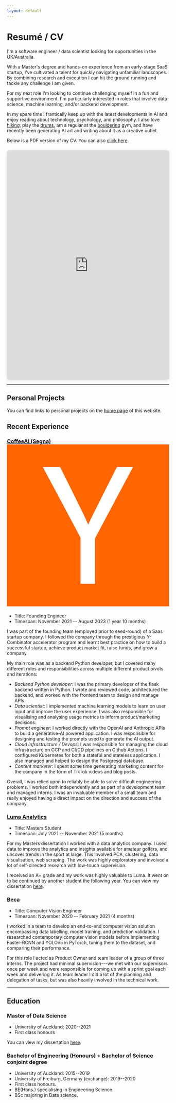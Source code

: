 ```yaml
---
layout: default
---
```


# Resumé / CV

I'm a software engineer / data scientist looking for opportunities in the UK/Australia.

With a Master's degree and hands-on experience from an early-stage SaaS startup, I've cultivated a talent for quickly navigating unfamiliar landscapes. By combining research and execution I can hit the ground running and tackle any challenge I am given.

For my next role I'm looking to continue challenging myself in a fun and supportive environment. I'm particularly interested in roles that involve data science, machine learning, and/or backend development.

In my spare time I frantically keep up with the latest developments in AI and enjoy reading about technology, psychology, and philosophy. I also love <a href="/assets/img/hobbies/IMG_8165.jpeg" target="_blank">hiking</a>, play the <a href="/assets/img/hobbies/IMG_9814.jpeg" target="_blank">drums</a>, am a regular at the <a href="/assets/img/hobbies/IMG_5928.jpeg" target="_blank">bouldering</a> gym, and have recently been generating AI art and writing about it as a creative outlet.

Below is a PDF version of my CV. You can also [click here](https://www.canva.com/design/DAEsfb7Wpf8/view).

<div style="position: relative; width: 100%; height: 0; padding-top: 141.4286%;
 padding-bottom: 0; box-shadow: 0 2px 8px 0 rgba(63,69,81,0.16); margin-top: 1.6em; margin-bottom: 0.9em; overflow: hidden;
 border-radius: 8px; will-change: transform;">
  <iframe loading="lazy" style="position: absolute; width: 100%; height: 100%; top: 0; left: 0; border: none; padding: 0;margin: 0;"
    src="https:&#x2F;&#x2F;www.canva.com&#x2F;design&#x2F;DAEsfb7Wpf8&#x2F;view?embed" allowfullscreen="allowfullscreen" allow="fullscreen">
  </iframe>
</div>

---

## Personal Projects

You can find links to personal projects on the [home page](/) of this website.

## Recent Experience

<h3>
    <a class="vertically-aligned" href="https://get-coffee.ai">
        CoffeeAI (Segna)
    </a>
    <a href="https://www.ycombinator.com/companies/coffeeai">
        <img src="/assets/img/social/1511011705925-y-combinator-logo.png" class="yc-logo" alt="Backed by Y-Combinator" title="YC Company page">
    </a>
</h3>

- Title: Founding Engineer
- Timespan: November 2021 -- August 2023 (1 year 10 months)


I was part of the founding team (employed prior to seed-round) of a Saas startup company. 
I followed the company through the prestigious Y-Combinator accelerator program and learnt best practice on how to build a successful startup, achieve product market fit, raise funds, and grow a company.

My main role was as a backend Python developer, but I covered many different roles and responsibilities across multiple different product pivots and iterations:
- _Backend Python developer_: I was the primary developer of the flask backend written in Python. I wrote and reviewed code, architectured the backend, and worked with the frontend team to design and manage APIs. 
- _Data scientist_: I implemented machine learning models to learn on user input and improve the user experience. I was also responsible for visualising and analysing usage metrics to inform product/marketing decisions.
- _Prompt engineer_: I worked directly with the OpenAI and Anthropic APIs to build a generative-AI powered application. I was responsible for designing and testing the prompts used to generate the AI output.
- _Cloud Infrastructure / Devops_: I was responsible for managing the cloud infrastructure on GCP and CI/CD pipelines on Github Actions. I configured Kubernetes for both a stateful and stateless application. I also managed and helped to design the Postgresql database. 
- _Content marketer_: I spent some time generating marketing content for the company in the form of TikTok videos and blog posts. 


Overall, I was relied upon to reliably be able to solve difficult engineering problems. I worked both independently and as part of a development team and managed interns. I was an invaluable member of a small team and really enjoyed having a direct impact on the direction and success of the company.


### [Luma Analytics]()

- Title: Masters Student
- Timespan: July 2021 -- November 2021 (5 months)

For my Masters dissertation I worked with a data analytics company. I used data to improve the analytics and insights available for amateur golfers, and uncover trends in the sport at large.
This involved PCA, clustering, data visualisation, web scraping. The work was highly exploratory and involved a lot of self-directed research with low-touch supervision. 

I received an A+ grade and my work was highly valuable to Luma. It went on to be continued by another student the following year. You can view my dissertation [here](/portfolio/golf-analytics.html).


### [Beca](https://www.beca.com/)

- Title: Computer Vision Engineer
- Timespan: November 2020 -- February 2021 (4 months)


I worked in a team to develop an end-to-end computer vision solution encompassing data labelling, model training, and prediction validation.
I researched contemporary computer vision models before implementing Faster-RCNN and YOLOv5 in PyTorch, tuning them to the dataset, and comparing their performance.

For this role I acted as Product Owner and team leader of a group of three interns. The project had minimal supervision---we met with our supervisors once per week and were responsible for coming up with a sprint goal each week and delivering it. As team leader I did a lot of the planning and delegation of tasks, but was also heavily involved in the technical work.

---


## Education

### Master of Data Science
- University of Auckland: 2020--2021
- First class honours

You can view my dissertation [here](/portfolio/golf-analytics.html).

### Bachelor of Engineering (Honours) + Bachelor of Science conjoint degree
- University of Auckland: 2015--2019
- University of Freiburg, Germany (exchange): 2019--2020
- First class honours.
- BE(Hons.) specialising in Engineering Science.
- BSc majoring in Data science.